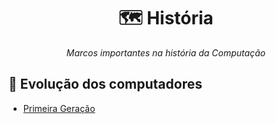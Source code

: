 <h1 align="center">🗺️ História</h1>

<p align="center"><em>Marcos importantes na história da Computação</em></p>

## 📝 Evolução dos computadores

- [Primeira Geração](https://github.com/DanielBrito/sturing/blob/master/Historia/Timeline/PrimeiraGeracaoComputadores.md)
